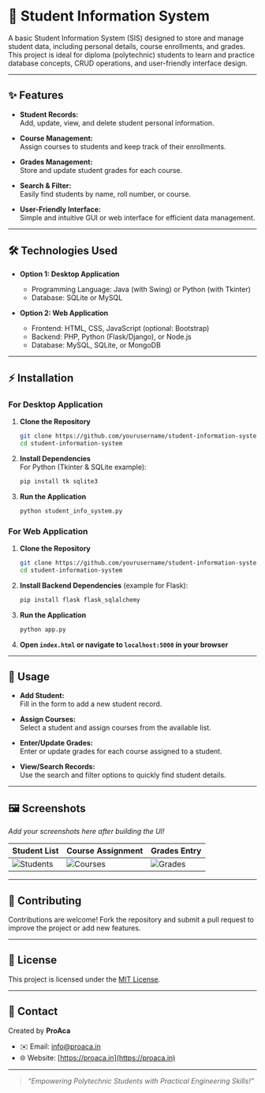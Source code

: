 # 🎒 Student Information System

A basic Student Information System (SIS) designed to store and manage student data, including personal details, course enrollments, and grades. This project is ideal for diploma (polytechnic) students to learn and practice database concepts, CRUD operations, and user-friendly interface design.

---

## ✨ Features

- **Student Records:**  
  Add, update, view, and delete student personal information.

- **Course Management:**  
  Assign courses to students and keep track of their enrollments.

- **Grades Management:**  
  Store and update student grades for each course.

- **Search & Filter:**  
  Easily find students by name, roll number, or course.

- **User-Friendly Interface:**  
  Simple and intuitive GUI or web interface for efficient data management.

---

## 🛠️ Technologies Used

- **Option 1: Desktop Application**
  - Programming Language: Java (with Swing) or Python (with Tkinter)
  - Database: SQLite or MySQL

- **Option 2: Web Application**
  - Frontend: HTML, CSS, JavaScript (optional: Bootstrap)
  - Backend: PHP, Python (Flask/Django), or Node.js
  - Database: MySQL, SQLite, or MongoDB

---

## ⚡ Installation

### For Desktop Application

1. **Clone the Repository**
    ```bash
    git clone https://github.com/yourusername/student-information-system
    cd student-information-system
    ```

2. **Install Dependencies**  
   For Python (Tkinter & SQLite example):
    ```bash
    pip install tk sqlite3
    ```

3. **Run the Application**
    ```bash
    python student_info_system.py
    ```

### For Web Application

1. **Clone the Repository**
    ```bash
    git clone https://github.com/yourusername/student-information-system
    cd student-information-system
    ```

2. **Install Backend Dependencies** (example for Flask):
    ```bash
    pip install flask flask_sqlalchemy
    ```

3. **Run the Application**
    ```bash
    python app.py
    ```

4. **Open `index.html` or navigate to `localhost:5000` in your browser**

---

## 🚀 Usage

- **Add Student:**  
  Fill in the form to add a new student record.

- **Assign Courses:**  
  Select a student and assign courses from the available list.

- **Enter/Update Grades:**  
  Enter or update grades for each course assigned to a student.

- **View/Search Records:**  
  Use the search and filter options to quickly find student details.

---

## 🖼️ Screenshots

*Add your screenshots here after building the UI!*

| Student List   | Course Assignment | Grades Entry |
|----------------|------------------|-------------|
| ![Students](assets/students.png) | ![Courses](assets/courses.png) | ![Grades](assets/grades.png) |

---

## 🤝 Contributing

Contributions are welcome! Fork the repository and submit a pull request to improve the project or add new features.

---

## 📄 License

This project is licensed under the [MIT License](LICENSE).

---

## 👤 Contact

Created by **ProAca**  
- ✉️ Email: [info@proaca.in](mailto:info@proaca.in)  
- 🌐 Website: [https://proaca.in](https://proaca.in)

---

> _“Empowering Polytechnic Students with Practical Engineering Skills!”_
